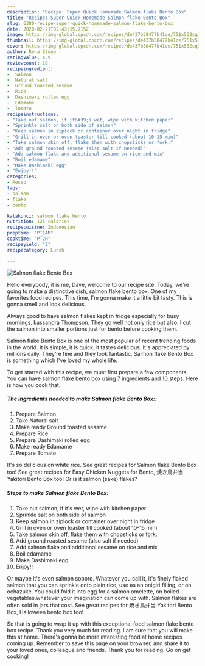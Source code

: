 ```yaml
---
description: "Recipe: Super Quick Homemade Salmon flake Bento Box"
title: "Recipe: Super Quick Homemade Salmon flake Bento Box"
slug: 6380-recipe-super-quick-homemade-salmon-flake-bento-box
date: 2020-02-21T02:43:15.715Z
image: https://img-global.cpcdn.com/recipes/de437b58477b41ce/751x532cq70/salmon-flake-bento-box-recipe-main-photo.jpg
thumbnail: https://img-global.cpcdn.com/recipes/de437b58477b41ce/751x532cq70/salmon-flake-bento-box-recipe-main-photo.jpg
cover: https://img-global.cpcdn.com/recipes/de437b58477b41ce/751x532cq70/salmon-flake-bento-box-recipe-main-photo.jpg
author: Rena Stone
ratingvalue: 4.9
reviewcount: 10
recipeingredient:
-  Salmon
-  Natural salt
-  Ground toasted sesame
-  Rice
-  Dashimaki rolled egg
-  Edamame
-  Tomato
recipeinstructions:
- "Take out salmon, if it&#39;s wet, wipe with kitchen paper"
- "Sprinkle salt on both side of salmon"
- "Keep salmon in ziplock or container over night in fridge"
- "Grill in oven or oven toaster till cooked (about 10-15 min)"
- "Take salmon skin off, flake them with chopsticks or fork."
- "Add ground roasted sesame (also salt if needed)"
- "Add salmon flake and additional sesame on rice and mix"
- "Boil edamame"
- "Make Dashimaki egg"
- "Enjoy!!"
categories:
- Resep
tags:
- salmon
- flake
- bento

katakunci: salmon flake bento
nutrition: 125 calories
recipecuisine: Indonesian
preptime: "PT14M"
cooktime: "PT2H"
recipeyield: "2"
recipecategory: Lunch

---
```



![Salmon flake Bento Box](https://img-global.cpcdn.com/recipes/de437b58477b41ce/751x532cq70/salmon-flake-bento-box-recipe-main-photo.jpg)

Hello everybody, it is me, Dave, welcome to our recipe site. Today, we're going to make a distinctive dish, salmon flake bento box. One of my favorites food recipes. This time, I'm gonna make it a little bit tasty. This is gonna smell and look delicious.

Always good to have salmon flakes kept in fridge especially for busy mornings. kassandra Thompson. They go well not only rice but also. I cut the salmon into smaller portions just for bento before cooking them.

Salmon flake Bento Box is one of the most popular of recent trending foods in the world. It is simple, it is quick, it tastes delicious. It's appreciated by millions daily. They're fine and they look fantastic. Salmon flake Bento Box is something which I've loved my whole life.


To get started with this recipe, we must first prepare a few components. You can have salmon flake bento box using 7 ingredients and 10 steps. Here is how you cook that.

##### The ingredients needed to make Salmon flake Bento Box::

1. Prepare  Salmon
1. Take  Natural salt
1. Make ready  Ground toasted sesame
1. Prepare  Rice
1. Prepare  Dashimaki rolled egg
1. Make ready  Edamame
1. Prepare  Tomato


It&#39;s so delicious on white rice. See great recipes for Salmon flake Bento Box too! See great recipes for Easy Chicken Nuggets for Bento, 焼き鳥弁当 Yakitori Bento Box too! Or is it salmon (sake) flakes? 

##### Steps to make Salmon flake Bento Box:

1. Take out salmon, if it&#39;s wet, wipe with kitchen paper
1. Sprinkle salt on both side of salmon
1. Keep salmon in ziplock or container over night in fridge
1. Grill in oven or oven toaster till cooked (about 10-15 min)
1. Take salmon skin off, flake them with chopsticks or fork.
1. Add ground roasted sesame (also salt if needed)
1. Add salmon flake and additional sesame on rice and mix
1. Boil edamame
1. Make Dashimaki egg
1. Enjoy!!


Or maybe it&#39;s even salmon soboro. Whatever you call it, it&#39;s finely flaked salmon that you can sprinkle onto plain rice, use as an onigiri filling, or on ochazuke. You could fold it into egg for a salmon omelette, on boiled vegetables.whatever your imagination can come up with. Salmon flakes are often sold in jars that cost. See great recipes for 焼き鳥弁当 Yakitori Bento Box, Halloween bento box too! 

So that is going to wrap it up with this exceptional food salmon flake bento box recipe. Thank you very much for reading. I am sure that you will make this at home. There's gonna be more interesting food at home recipes coming up. Remember to save this page on your browser, and share it to your loved ones, colleague and friends. Thank you for reading. Go on get cooking!
